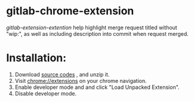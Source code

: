 # gitlab-chrome-extension
*gitlab-extension-extention* help highlight merge request titled without "wip:", as well as including description into commit when request merged.

# Installation:
1. Download [source codes](https://github.com/kuangchanglang/gitlab-chrome-extension/archive/master.zip) , and unzip it.
2. Visit [chrome://extensions](!chrome://extensions) on your chrome navigation.
3. Enable developer mode and and click "Load Unpacked Extension".
4. Disable developer mode.

